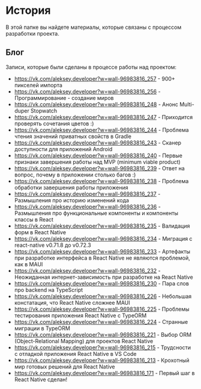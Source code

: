# История

В этой папке вы найдете материалы, которые связаны с процессом разработки проекта.

## Блог

Записи, которые были сделаны в процессе работы над проектом:

* https://vk.com/aleksey.developer?w=wall-96983816_257 - 900+ пикселей импорта
* https://vk.com/aleksey.developer?w=wall-96983816_256 - Программирование - создание миров
* https://vk.com/aleksey.developer?w=wall-96983816_248 - Анонс Multi-duper Stopwatch
* https://vk.com/aleksey.developer?w=wall-96983816_247 - Приходится проверять сочетания цветов :)
* https://vk.com/aleksey.developer?w=wall-96983816_244 - Проблема чтения значений приватных свойств в Gradle
* https://vk.com/aleksey.developer?w=wall-96983816_243 - Сканер доступности для приложений Android
* https://vk.com/aleksey.developer?w=wall-96983816_240 - Первые признаки завершения работы над MVP (minimum viable product)
* https://vk.com/aleksey.developer?w=wall-96983816_239 - Ответ на вопрос, почему в приложении столько багов :)
* https://vk.com/aleksey.developer?w=wall-96983816_238 - Проблема обработки завершения работы приложения
* https://vk.com/aleksey.developer?w=wall-96983816_237 - Размышления про историю изменений кода
* https://vk.com/aleksey.developer?w=wall-96983816_236 - Размышления про функциональные компоненты и компоненты классы в React
* https://vk.com/aleksey.developer?w=wall-96983816_235 - Валидация форм в React Native
* https://vk.com/aleksey.developer?w=wall-96983816_234 - Миграция с react-native v0.71.8 до v0.72.3
* https://vk.com/aleksey.developer?w=wall-96983816_233 - Артефакты при разработке интерфейса в React Native не являются проблемой, как в MAUI
* https://vk.com/aleksey.developer?w=wall-96983816_232 - Неожиданная интернет-зависимость при разработке на React Native
* https://vk.com/aleksey.developer?w=wall-96983816_230 - Пара слов про backend на TypeScript
* https://vk.com/aleksey.developer?w=wall-96983816_226 - Небольшая констатация, что React Native сложнее MAUI
* https://vk.com/aleksey.developer?w=wall-96983816_225 - Проблемы тестирования приложения React Native с TypeORM
* https://vk.com/aleksey.developer?w=wall-96983816_224 - Странные миграции в TypeORM
* https://vk.com/aleksey.developer?w=wall-96983816_221 - Выбор ORM (Object-Relational Mapping) для проектов React Native
* https://vk.com/aleksey.developer?w=wall-96983816_215 - Трудсности с отладкой приложения React Native в VS Code
* https://vk.com/aleksey.developer?w=wall-96983816_213 - Крохотный мир готовых решений для React Native
* https://vk.com/aleksey.developer?w=wall-96983816_171 - Первый шаг в React Native сделан!

